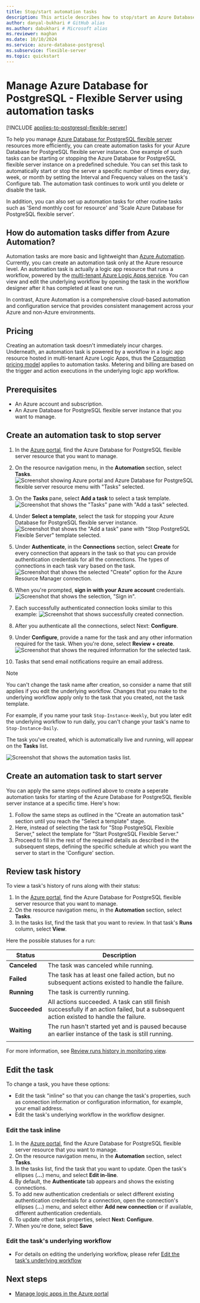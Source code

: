 ```yaml
---
title: Stop/start automation tasks
description: This article describes how to stop/start an Azure Database for PostgreSQL - Flexible Server instance by using automation tasks.
author: danyal-bukhari # GitHub alias
ms.author: dabukhari # Microsoft alias
ms.reviewer: maghan
ms.date: 10/10/2024
ms.service: azure-database-postgresql
ms.subservice: flexible-server
ms.topic: quickstart
---
```


# Manage Azure Database for PostgreSQL - Flexible Server using automation tasks

[!INCLUDE [applies-to-postgresql-flexible-server](~/reusable-content/ce-skilling/azure/includes/postgresql/includes/applies-to-postgresql-flexible-server.md)]

To help you manage [Azure Database for PostgreSQL flexible server](./overview.md) resources more efficiently, you can create automation tasks for your Azure Database for PostgreSQL flexible server instance. One example of such tasks can be starting or stopping the Azure Database for PostgreSQL flexible server instance on a predefined schedule. You can set this task to automatically start or stop the server a specific number of times every day, week, or month by setting the Interval and Frequency values on the task's Configure tab. The automation task continues to work until you delete or disable the task.

In addition, you can also set up automation tasks for other routine tasks such as 'Send monthly cost for resource' and 'Scale Azure Database for PostgreSQL flexible server'.

## How do automation tasks differ from Azure Automation?

Automation tasks are more basic and lightweight than [Azure Automation](/azure/automation/overview). Currently, you can create an automation task only at the Azure resource level. An automation task is actually a logic app resource that runs a workflow, powered by the [multi-tenant Azure Logic Apps service](/azure/logic-apps/logic-apps-overview). You can view and edit the underlying workflow by opening the task in the workflow designer after it has completed at least one run.

In contrast, Azure Automation is a comprehensive cloud-based automation and configuration service that provides consistent management across your Azure and non-Azure environments. 

## Pricing

Creating an automation task doesn't immediately incur charges. Underneath, an automation task is powered by a workflow in a logic app resource hosted in multi-tenant Azure Logic Apps, thus the [Consumption pricing model](/azure/logic-apps/logic-apps-pricing) applies to automation tasks. Metering and billing are based on the trigger and action executions in the underlying logic app workflow. 


## Prerequisites
* An Azure account and subscription.
* An Azure Database for PostgreSQL flexible server instance that you want to manage.

## Create an automation task to stop server

1. In the [Azure portal](https://portal.azure.com), find the Azure Database for PostgreSQL flexible server resource that you want to manage.
1. On the resource navigation menu, in the **Automation** section, select **Tasks**.
![Screenshot showing Azure portal and Azure Database for PostgreSQL flexible server resource menu with "Tasks" selected.](media/create-automation-tasks/azure-postgres-menu-automation-section.png)

1. On the **Tasks** pane, select **Add a task** to select a task template.
![Screenshot that shows the "Tasks" pane with "Add a task" selected.](media/create-automation-tasks/add-automation-task.png)

1. Under **Select a template**, select the task for stopping your Azure Database for PostgreSQL flexible server instance.
![Screenshot that shows the "Add a task" pane with "Stop PostgreSQL Flexible Server" template selected.](media/create-automation-tasks/select-task-template.png)

1. Under **Authenticate**, in the **Connections** section, select **Create** for every connection that appears in the task so that you can provide authentication credentials for all the connections.  The types of connections in each task vary based on the task.
![Screenshot that shows the selected "Create" option for the Azure Resource Manager connection.](media/create-automation-tasks/create-authenticate-connections.png)

1. When you're prompted, **sign in with your Azure account** credentials.
![Screenshot that shows the selection, "Sign in".](media/create-automation-tasks/create-connection-sign-in.png)

1. Each successfully authenticated connection looks similar to this example:
![Screenshot that shows successfully created connection.](media/create-automation-tasks/create-connection-success.png)

1. After you authenticate all the connections, select Next: **Configure**.

1. Under **Configure**, provide a name for the task and any other information required for the task. When you're done, select **Review + create**.
![Screenshot that shows the required information for the selected task.](media/create-automation-tasks/provide-task-information.png)

1. Tasks that send email notifications require an email address.

> [!NOTE]
> You can't change the task name after creation, so consider a name that still applies if you edit the underlying workflow. Changes that you make to the underlying workflow apply only to the task that you created, not the task template.
>
> For example, if you name your task `Stop-Instance-Weekly`, but you later edit the underlying workflow to run daily, you can't change your task's name to `Stop-Instance-Daily`.

The task you've created, which is automatically live and running, will appear on the **Tasks** list.

![Screenshot that shows the automation tasks list.](media/create-automation-tasks/automation-tasks-list.png)

## Create an automation task to start server

You can apply the same steps outlined above to create a seperate automation tasks for starting of the Azure Database for PostgreSQL flexible server instance at a specific time. Here's how:

1. Follow the same steps as outlined in the "Create an automation task" section until you reach the "Select a template" stage.
1. Here, instead of selecting the task for "Stop PostgreSQL Flexible Server," select the template for "Start PostgreSQL Flexible Server."
1. Proceed to fill in the rest of the required details as described in the subsequent steps, defining the specific schedule at which you want the server to start in the 'Configure' section.

## Review task history

To view a task's history of runs along with their status:

1. In the [Azure portal](https://portal.azure.com), find the Azure Database for PostgreSQL flexible server resource that you want to manage.
2. On the resource navigation menu, in the **Automation** section, select **Tasks**.
3. In the tasks list, find the task that you want to review. In that task's **Runs** column, select **View**.

Here the possible statuses for a run:

   | Status | Description |
   |--------|-------------|
   | **Canceled** | The task was canceled while running. |
   | **Failed** | The task has at least one failed action, but no subsequent actions existed to handle the failure. |
   | **Running** | The task is currently running. |
   | **Succeeded** | All actions succeeded. A task can still finish successfully if an action failed, but a subsequent action existed to handle the failure. |
   | **Waiting** | The run hasn't started yet and is paused because an earlier instance of the task is still running. |
   |||

   For more information, see [Review runs history in monitoring view](/azure/logic-apps/monitor-logic-apps#review-runs-history).

## Edit the task

To change a task, you have these options:

* Edit the task "inline" so that you can change the task's properties, such as connection information or configuration information, for example, your email address.
* Edit the task's underlying workflow in the workflow designer.

### Edit the task inline

1. In the [Azure portal](https://portal.azure.com), find the Azure Database for PostgreSQL flexible server resource that you want to manage.
1. On the resource navigation menu, in the **Automation** section, select **Tasks**.
1. In the tasks list, find the task that you want to update. Open the task's ellipses (**...**) menu, and select **Edit in-line**.
1. By default, the **Authenticate** tab appears and shows the existing connections.
1. To add new authentication credentials or select different existing authentication credentials for a connection, open the connection's ellipses (**...**) menu, and select either **Add new connection** or if available, different authentication credentials.
1. To update other task properties, select **Next: Configure**.
1. When you're done, select **Save**

### Edit the task's underlying workflow

* For details on editing the underlying workflow, please refer [Edit the task's underlying workflow](/azure/logic-apps/create-automation-tasks-azure-resources#edit-the-tasks-underlying-workflow)

## Next steps

* [Manage logic apps in the Azure portal](/azure/logic-apps/manage-logic-apps-with-azure-portal)


